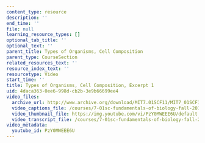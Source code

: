 ```yaml
---
content_type: resource
description: ''
end_time: ''
file: null
learning_resource_types: []
optional_tab_title: ''
optional_text: ''
parent_title: Types of Organisms, Cell Composition
parent_type: CourseSection
related_resources_text: ''
resource_index_text: ''
resourcetype: Video
start_time: ''
title: Types of Organisms, Cell Composition, Excerpt 1
uid: 4daca363-0ee6-998d-cb2b-3e9b66699ee4
video_files:
  archive_url: http://www.archive.org/download/MIT7.01SCF11/MIT7_01SCF11_track04_300k.mp4
  video_captions_file: /courses/7-01sc-fundamentals-of-biology-fall-2011/7e1c58d09c0d5b3fac8386ca02d4fb46_PzY0MWEEE6U.vtt
  video_thumbnail_file: https://img.youtube.com/vi/PzY0MWEEE6U/default.jpg
  video_transcript_file: /courses/7-01sc-fundamentals-of-biology-fall-2011/98b149f6e1312d619d0a219ed983c4a5_PzY0MWEEE6U.pdf
video_metadata:
  youtube_id: PzY0MWEEE6U
---
```

